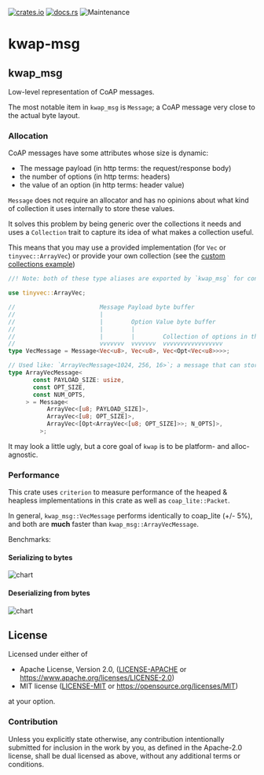 [![crates.io](https://img.shields.io/crates/v/kwap-msg.svg)](https://crates.io/crates/kwap-msg)
[![docs.rs](https://docs.rs/kwap-msg/badge.svg)](https://docs.rs/kwap-msg/latest)
![Maintenance](https://img.shields.io/badge/maintenance-activly--developed-brightgreen.svg)

# kwap-msg

## kwap_msg
Low-level representation of CoAP messages.

The most notable item in `kwap_msg` is `Message`;
a CoAP message very close to the actual byte layout.

### Allocation
CoAP messages have some attributes whose size is dynamic:
- The message payload (in http terms: the request/response body)
- the number of options (in http terms: headers)
- the value of an option (in http terms: header value)

`Message` does not require an allocator and has no opinions about what kind of collection
it uses internally to store these values.

It solves this problem by being generic over the collections it needs and uses a `Collection` trait
to capture its idea of what makes a collection useful.

This means that you may use a provided implementation (for `Vec` or `tinyvec::ArrayVec`)
or provide your own collection (see the [custom collections example](https://github.com/clov-coffee/kwap/blob/main/kwap_msg/examples/custom_collections.rs))

```rust
//! Note: both of these type aliases are exported by `kwap_msg` for convenience.

use tinyvec::ArrayVec;

//                        Message Payload byte buffer
//                        |
//                        |        Option Value byte buffer
//                        |        |
//                        |        |        Collection of options in the message
//                        vvvvvvv  vvvvvvv  vvvvvvvvvvvvvvvvv
type VecMessage = Message<Vec<u8>, Vec<u8>, Vec<Opt<Vec<u8>>>>;

// Used like: `ArrayVecMessage<1024, 256, 16>`; a message that can store a payload up to 1024 bytes, and up to 16 options each with up to a 256 byte value.
type ArrayVecMessage<
       const PAYLOAD_SIZE: usize,
       const OPT_SIZE,
       const NUM_OPTS,
     > = Message<
           ArrayVec<[u8; PAYLOAD_SIZE]>,
           ArrayVec<[u8; OPT_SIZE]>,
           ArrayVec<[Opt<ArrayVec<[u8; OPT_SIZE]>>; N_OPTS]>,
         >;
```

It may look a little ugly, but a core goal of `kwap` is to be platform- and alloc-agnostic.

### Performance
This crate uses `criterion` to measure performance of the heaped & heapless implementations in this crate as well as `coap_lite::Packet`.

In general, `kwap_msg::VecMessage` performs identically to coap_lite (+/- 5%), and both are **much** faster than `kwap_msg::ArrayVecMessage`.

Benchmarks:
#### Serializing to bytes
![chart](https://raw.githubusercontent.com/clov-coffee/kwap/main/kwap_msg/docs/from_bytes.svg)

#### Deserializing from bytes
![chart](https://raw.githubusercontent.com/clov-coffee/kwap/main/kwap_msg/docs/to_bytes.svg)

## License

Licensed under either of

* Apache License, Version 2.0, ([LICENSE-APACHE](LICENSE-APACHE) or https://www.apache.org/licenses/LICENSE-2.0)
* MIT license ([LICENSE-MIT](LICENSE-MIT) or https://opensource.org/licenses/MIT)

at your option.

### Contribution

Unless you explicitly state otherwise, any contribution intentionally
submitted for inclusion in the work by you, as defined in the Apache-2.0
license, shall be dual licensed as above, without any additional terms or
conditions.
